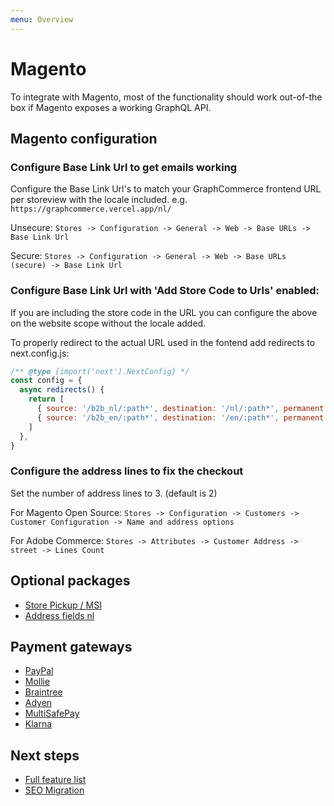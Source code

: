 ```yaml
---
menu: Overview
---
```


# Magento

To integrate with Magento, most of the functionality should work out-of-the box
if Magento exposes a working GraphQL API.

## Magento configuration

### Configure Base Link Url to get emails working

Configure the Base Link Url's to match your GraphCommerce frontend URL per
storeview with the locale included. e.g. `https://graphcommerce.vercel.app/nl/`

Unsecure:
`Stores -> Configuration -> General -> Web -> Base URLs -> Base Link Url`

Secure:
`Stores -> Configuration -> General -> Web -> Base URLs (secure) -> Base Link Url`

### Configure Base Link Url with 'Add Store Code to Urls' enabled:

If you are including the store code in the URL you can configure the above on
the website scope without the locale added.

To properly redirect to the actual URL used in the fontend add redirects to
next.config.js:

```js
/** @type {import('next').NextConfig} */
const config = {
  async redirects() {
    return [
      { source: '/b2b_nl/:path*', destination: '/nl/:path*', permanent: false },
      { source: '/b2b_en/:path*', destination: '/en/:path*', permanent: false },
    ]
  },
}
```

### Configure the address lines to fix the checkout

Set the number of address lines to 3. (default is 2)

For Magento Open Source:
`Stores -> Configuration -> Customers -> Customer Configuration -> Name and address options`

For Adobe Commerce:
`Stores -> Attributes -> Customer Address -> street -> Lines Count`

## Optional packages

- [Store Pickup / MSI](https://github.com/graphcommerce-org/graphcommerce/tree/main/packages/magento-cart-pickup)
- [Address fields nl](https://github.com/graphcommerce-org/graphcommerce/tree/main/packages/address-fields-nl)

## Payment gateways

- [PayPal](https://github.com/graphcommerce-org/graphcommerce/tree/main/packages/magento-payment-paypal)
- [Mollie](https://github.com/graphcommerce-org/graphcommerce/tree/main/packages/mollie-magento-payment)
- [Braintree](https://github.com/graphcommerce-org/graphcommerce/tree/main/packages/magento-payment-braintree)
- [Adyen](https://github.com/graphcommerce-org/graphcommerce/tree/main/packages/magento-payment-adyen)
- [MultiSafePay](https://github.com/graphcommerce-org/graphcommerce/tree/main/packages/magento-payment-multisafepay)
- [Klarna](https://github.com/graphcommerce-org/graphcommerce/tree/main/packages/magento-payment-klarna)

## Next steps

- [Full feature list](../feature-list.md)
- [SEO Migration](./seo-migration.md)
